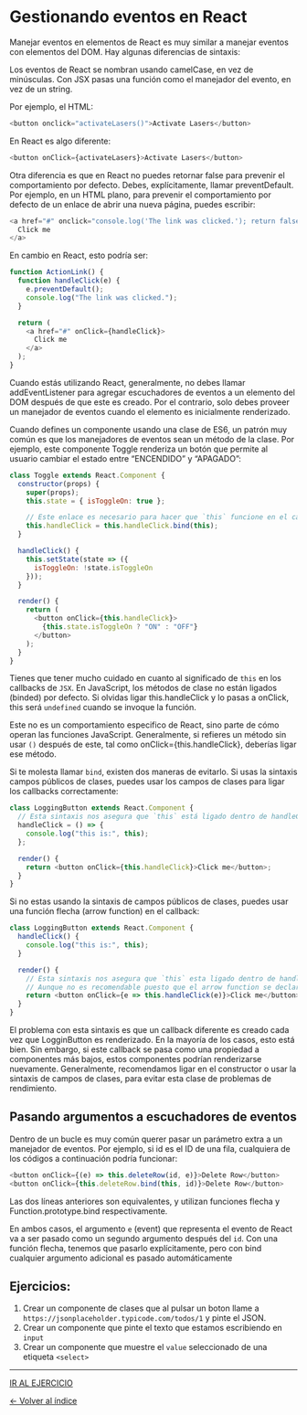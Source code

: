 # Gestionando eventos en React

Manejar eventos en elementos de React es muy similar a manejar eventos con elementos del DOM. Hay algunas diferencias de sintaxis:

Los eventos de React se nombran usando camelCase, en vez de minúsculas.
Con JSX pasas una función como el manejador del evento, en vez de un string.

Por ejemplo, el HTML:

```js
<button onclick="activateLasers()">Activate Lasers</button>
```

En React es algo diferente:

```js
<button onClick={activateLasers}>Activate Lasers</button>
```

Otra diferencia es que en React no puedes retornar false para prevenir el comportamiento por defecto. Debes, explícitamente, llamar preventDefault. Por ejemplo, en un HTML plano, para prevenir el comportamiento por defecto de un enlace de abrir una nueva página, puedes escribir:

```js
<a href="#" onclick="console.log('The link was clicked.'); return false">
  Click me
</a>
```

En cambio en React, esto podría ser:

```js
function ActionLink() {
  function handleClick(e) {
    e.preventDefault();
    console.log("The link was clicked.");
  }

  return (
    <a href="#" onClick={handleClick}>
      Click me
    </a>
  );
}
```

Cuando estás utilizando React, generalmente, no debes llamar addEventListener para agregar escuchadores de eventos a un elemento del DOM después de que este es creado. Por el contrario, solo debes proveer un manejador de eventos cuando el elemento es inicialmente renderizado.

Cuando defines un componente usando una clase de ES6, un patrón muy común es que los manejadores de eventos sean un método de la clase. Por ejemplo, este componente Toggle renderiza un botón que permite al usuario cambiar el estado entre “ENCENDIDO” y “APAGADO”:

```js
class Toggle extends React.Component {
  constructor(props) {
    super(props);
    this.state = { isToggleOn: true };

    // Este enlace es necesario para hacer que `this` funcione en el callback
    this.handleClick = this.handleClick.bind(this);
  }

  handleClick() {
    this.setState(state => ({
      isToggleOn: !state.isToggleOn
    }));
  }

  render() {
    return (
      <button onClick={this.handleClick}>
        {this.state.isToggleOn ? "ON" : "OFF"}
      </button>
    );
  }
}
```

Tienes que tener mucho cuidado en cuanto al significado de `this` en los callbacks de `JSX`. En JavaScript, los métodos de clase no están ligados (binded) por defecto. Si olvidas ligar this.handleClick y lo pasas a onClick, this será `undefined` cuando se invoque la función.

Este no es un comportamiento especifico de React, sino parte de cómo operan las funciones JavaScript. Generalmente, si refieres un método sin usar `()` después de este, tal como onClick={this.handleClick}, deberías ligar ese método.

Si te molesta llamar `bind`, existen dos maneras de evitarlo. Si usas la sintaxis campos públicos de clases, puedes usar los campos de clases para ligar los callbacks correctamente:

```js
class LoggingButton extends React.Component {
  // Esta sintaxis nos asegura que `this` está ligado dentro de handleClick
  handleClick = () => {
    console.log("this is:", this);
  };

  render() {
    return <button onClick={this.handleClick}>Click me</button>;
  }
}
```

Si no estas usando la sintaxis de campos públicos de clases, puedes usar una función flecha (arrow function) en el callback:

```js
class LoggingButton extends React.Component {
  handleClick() {
    console.log("this is:", this);
  }

  render() {
    // Esta sintaxis nos asegura que `this` esta ligado dentro de handleClick
    // Aunque no es recomendable puesto que el arrow function se declara a cada render
    return <button onClick={e => this.handleClick(e)}>Click me</button>;
  }
}
```

El problema con esta sintaxis es que un callback diferente es creado cada vez que LogginButton es renderizado. En la mayoría de los casos, esto está bien. Sin embargo, si este callback se pasa como una propiedad a componentes más bajos, estos componentes podrían renderizarse nuevamente. Generalmente, recomendamos ligar en el constructor o usar la sintaxis de campos de clases, para evitar esta clase de problemas de rendimiento.

## Pasando argumentos a escuchadores de eventos

Dentro de un bucle es muy común querer pasar un parámetro extra a un manejador de eventos. Por ejemplo, si id es el ID de una fila, cualquiera de los códigos a continuación podría funcionar:

```js
<button onClick={(e) => this.deleteRow(id, e)}>Delete Row</button>
<button onClick={this.deleteRow.bind(this, id)}>Delete Row</button>
```

Las dos líneas anteriores son equivalentes, y utilizan funciones flecha y Function.prototype.bind respectivamente.

En ambos casos, el argumento `e` (event) que representa el evento de React va a ser pasado como un segundo argumento después del `id`. Con una función flecha, tenemos que pasarlo explícitamente, pero con bind cualquier argumento adicional es pasado automáticamente

## Ejercicios:

1. Crear un componente de clases que al pulsar un boton llame a `https://jsonplaceholder.typicode.com/todos/1` y pinte el JSON.
2. Crear un componente que pinte el texto que estamos escribiendo en `input`
3. Crear un componente que muestre el `value` seleccionado de una etiqueta `<select>`

---
[IR AL EJERCICIO](./../Ejercicios/Enunciados/5.Eventos.md)

[<- Volver al índice](./../README.md)

